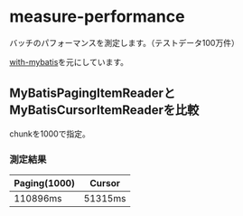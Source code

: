 # measure-performance
バッチのパフォーマンスを測定します。（テストデータ100万件）

[with-mybatis](../with-mybatis)を元にしています。

## MyBatisPagingItemReaderとMyBatisCursorItemReaderを比較
chunkを1000で指定。

### 測定結果
|Paging(1000)|Cursor|
|---|---|
|110896ms|51315ms|
